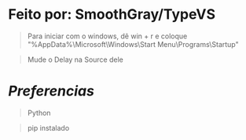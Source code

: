 # Feito por: SmoothGray/TypeVS

> Para iniciar com o windows, dê win + r e coloque "%AppData%\Microsoft\Windows\Start Menu\Programs\Startup"

> Mude o Delay na Source dele

# *Preferencias*

> Python

> pip instalado
